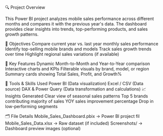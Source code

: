 🔍 Project Overview

This Power BI project analyzes mobile sales performance across different months and compares it with the previous year's data.
The dashboard provides clear insights into trends, top-performing products, and sales growth patterns.

🎯 Objectives
Compare current year vs. last year monthly sales performance
Identify top-selling mobile brands and models
Track sales growth trends over time
Highlight regional sales variations (if available)

🧩 Key Features
Dynamic Month-to-Month and Year-to-Year comparison
Interactive charts and KPIs
Filterable visuals by brand, model, or region
Summary cards showing Total Sales, Profit, and Growth%

🧠 Tools & Skills Used
Power BI (Data visualization)
Excel / CSV (Data source)
DAX & Power Query (Data transformation and calculations)
📈 Insights Generated
Clear view of seasonal sales patterns
Top 5 brands contributing majority of sales
YOY sales improvement percentage
Drop in low-performing segments

🗂️ File Details
Mobile_Sales_Dashboard.pbix → Power BI project fil
Mobile_Sales_Data.xlsx → Raw dataset (if included)
Screenshots/ → Dashboard preview images (optional)
